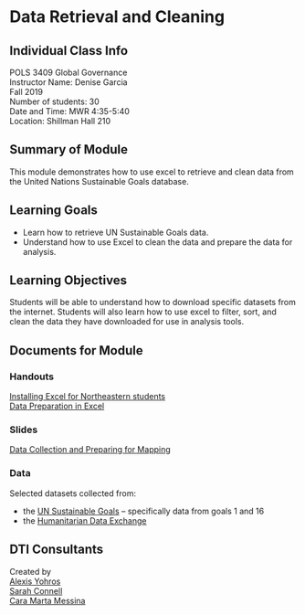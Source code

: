 # Data Retrieval and Cleaning

## Individual Class Info
POLS 3409 Global Governance
<br>
Instructor Name: Denise Garcia
<br>
Fall 2019
<br>
Number of students: 30
<br>
Date and Time: MWR 4:35-5:40
<br>
Location: Shillman Hall 210 <br>

## Summary of Module
This module demonstrates how to use excel to retrieve and clean data from the United Nations Sustainable Goals database.

## Learning Goals
- Learn how to retrieve UN Sustainable Goals data.
- Understand how to use Excel to clean the data and prepare the data for analysis.

## Learning Objectives
Students will be able to understand how to download specific datasets from the internet. 
Students will also learn how to use excel to filter, sort, and clean the data they have downloaded for use in analysis tools.

## Documents for Module

### Handouts

[Installing Excel for Northeastern students](https://github.com/NULabNortheastern/digitalassignmentshowcase/blob/master/mapping/global_governance-fall2019-garcia/handout-install_excel.pdf)
<br>
[Data Preparation in Excel](https://github.com/NULabNortheastern/digitalassignmentshowcase/blob/master/mapping/global_governance-fall2019-garcia/handout-data_prep_excel.pdf)

### Slides

[Data Collection and Preparing for Mapping](https://github.com/NULabNortheastern/digitalassignmentshowcase/blob/master/mapping/global_governance-fall2019-garcia/slides.pdf)

### Data
Selected datasets collected from:
- the [UN Sustainable Goals](https://unstats.un.org/sdgs/indicators/database) – specifically data from goals 1 and 16
- the [Humanitarian Data Exchange](https://data.humdata.org/) 


## DTI Consultants
Created by<br>
[Alexis Yohros](Yohros.a@husky.neu.edu)<br>
[Sarah Connell](sa.connell@northeastern.edu)<br>
[Cara Marta Messina](messina.c@husky.neu.edu)

